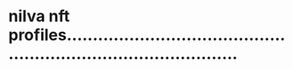 # nilva nft profiles......................................................................................
